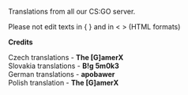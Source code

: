 Translations from all our CS:GO server.

Please not edit texts in { } and in < > (HTML formats)

<font style="font-weight: bold;">Credits</font><br>

Czech translations - <font style="font-weight: bold;">The [G]amerX</font><br>
Slovakia translations - <font style="font-weight: bold;">B!g 5m0k3</font><br>
German translations - <font style="font-weight: bold;">apobawer</font><br>
Polish translation - <font style="font-weight: bold;">The [G]amerX</font><br>
